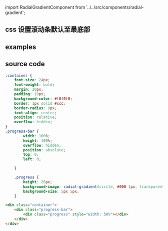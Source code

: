 import RadialGradientComponent from '../../src/components/radial-gradient';

## css 设置滚动条默认至最底部

## examples

<RadialGradientComponent/>

## source code
```css
.container {
    font-size: 24px;
    font-weight: bold;
    margin: 20px;
    padding: 10px;
    background-color: #f0f0f0;
    border: 1px solid #ccc;
    border-radius: 8px;
    text-align: center;
    position: relative;
    overflow: hidden;
}
.progress-bar {
        width: 100%;
        height: 100%;
        overflow: hidden;
        position: absolute;
        top: 0;
        left: 0;

    }

    .progress {
        height: 20px;
       	background-image: radial-gradient(circle, #000 1px, transparent 1px);
        background-size: 5px 5px;
    }
```

```html
<div class="container">
	<div class="progress-bar">
		<div class="progress" style="width: 50%"></div>
	</div>
</div>
```
